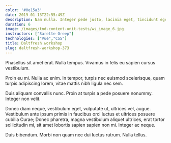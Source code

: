 ```yaml
---
color: '#0e15a3'
date: 2019-01-13T22:55:49Z
description: Nam nulla. Integer pede justo, lacinia eget, tincidunt eget, tempus vel, pede.
duration: 6
image: /images/tnd-content-unit-tests/ws_image_6.jpg
instructors: ["Sarette Greep"]
technologies: ["Vue","CSS"]
title: Daltfresh workshop
slug: daltfresh-workshop-373
---
```

Phasellus sit amet erat. Nulla tempus. Vivamus in felis eu sapien cursus vestibulum.

Proin eu mi. Nulla ac enim. In tempor, turpis nec euismod scelerisque, quam turpis adipiscing lorem, vitae mattis nibh ligula nec sem.

Duis aliquam convallis nunc. Proin at turpis a pede posuere nonummy. Integer non velit.

Donec diam neque, vestibulum eget, vulputate ut, ultrices vel, augue. Vestibulum ante ipsum primis in faucibus orci luctus et ultrices posuere cubilia Curae; Donec pharetra, magna vestibulum aliquet ultrices, erat tortor sollicitudin mi, sit amet lobortis sapien sapien non mi. Integer ac neque.

Duis bibendum. Morbi non quam nec dui luctus rutrum. Nulla tellus.
